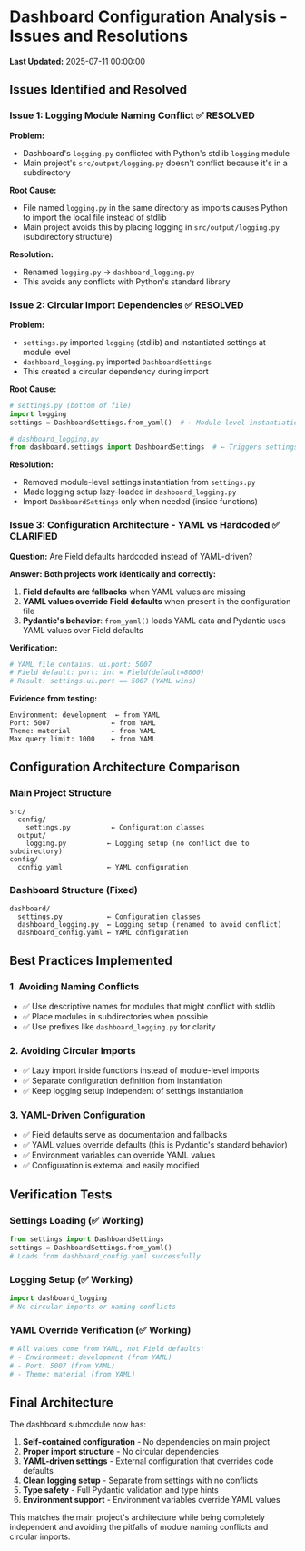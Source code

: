 # Dashboard Configuration Analysis - Issues and Resolutions

**Last Updated:** 2025-07-11 00:00:00

## Issues Identified and Resolved

### Issue 1: Logging Module Naming Conflict ✅ RESOLVED

**Problem:**

- Dashboard's `logging.py` conflicted with Python's stdlib `logging` module
- Main project's `src/output/logging.py` doesn't conflict because it's in a subdirectory

**Root Cause:**

- File named `logging.py` in the same directory as imports causes Python to import the local file instead of stdlib
- Main project avoids this by placing logging in `src/output/logging.py` (subdirectory structure)

**Resolution:**

- Renamed `logging.py` → `dashboard_logging.py`
- This avoids any conflicts with Python's standard library

### Issue 2: Circular Import Dependencies ✅ RESOLVED

**Problem:**

- `settings.py` imported `logging` (stdlib) and instantiated settings at module level
- `dashboard_logging.py` imported `DashboardSettings`
- This created a circular dependency during import

**Root Cause:**

```python
# settings.py (bottom of file)
import logging
settings = DashboardSettings.from_yaml()  # ← Module-level instantiation

# dashboard_logging.py  
from dashboard.settings import DashboardSettings  # ← Triggers settings.py import
```

**Resolution:**

- Removed module-level settings instantiation from `settings.py`
- Made logging setup lazy-loaded in `dashboard_logging.py`
- Import `DashboardSettings` only when needed (inside functions)

### Issue 3: Configuration Architecture - YAML vs Hardcoded ✅ CLARIFIED

**Question:** Are Field defaults hardcoded instead of YAML-driven?

**Answer:** **Both projects work identically and correctly:**

1. **Field defaults are fallbacks** when YAML values are missing
2. **YAML values override Field defaults** when present in the configuration file  
3. **Pydantic's behavior**: `from_yaml()` loads YAML data and Pydantic uses YAML values over Field defaults

**Verification:**

```python
# YAML file contains: ui.port: 5007
# Field default: port: int = Field(default=8000)
# Result: settings.ui.port == 5007 (YAML wins)
```

**Evidence from testing:**

```
Environment: development  ← from YAML
Port: 5007               ← from YAML  
Theme: material          ← from YAML
Max query limit: 1000    ← from YAML
```

## Configuration Architecture Comparison

### Main Project Structure

```
src/
  config/
    settings.py          ← Configuration classes
  output/
    logging.py          ← Logging setup (no conflict due to subdirectory)
config/
  config.yaml           ← YAML configuration
```

### Dashboard Structure (Fixed)

```
dashboard/
  settings.py           ← Configuration classes
  dashboard_logging.py  ← Logging setup (renamed to avoid conflict)
  dashboard_config.yaml ← YAML configuration
```

## Best Practices Implemented

### 1. Avoiding Naming Conflicts

- ✅ Use descriptive names for modules that might conflict with stdlib
- ✅ Place modules in subdirectories when possible
- ✅ Use prefixes like `dashboard_logging.py` for clarity

### 2. Avoiding Circular Imports

- ✅ Lazy import inside functions instead of module-level imports
- ✅ Separate configuration definition from instantiation
- ✅ Keep logging setup independent of settings instantiation

### 3. YAML-Driven Configuration

- ✅ Field defaults serve as documentation and fallbacks
- ✅ YAML values override defaults (this is Pydantic's standard behavior)
- ✅ Environment variables can override YAML values
- ✅ Configuration is external and easily modified

## Verification Tests

### Settings Loading (✅ Working)

```python
from settings import DashboardSettings
settings = DashboardSettings.from_yaml()
# Loads from dashboard_config.yaml successfully
```

### Logging Setup (✅ Working)  

```python
import dashboard_logging
# No circular imports or naming conflicts
```

### YAML Override Verification (✅ Working)

```python
# All values come from YAML, not Field defaults:
# - Environment: development (from YAML)
# - Port: 5007 (from YAML) 
# - Theme: material (from YAML)
```

## Final Architecture

The dashboard submodule now has:

1. **Self-contained configuration** - No dependencies on main project
2. **Proper import structure** - No circular dependencies  
3. **YAML-driven settings** - External configuration that overrides code defaults
4. **Clean logging setup** - Separate from settings with no conflicts
5. **Type safety** - Full Pydantic validation and type hints
6. **Environment support** - Environment variables override YAML values

This matches the main project's architecture while being completely independent and avoiding the pitfalls of module naming conflicts and circular imports.
